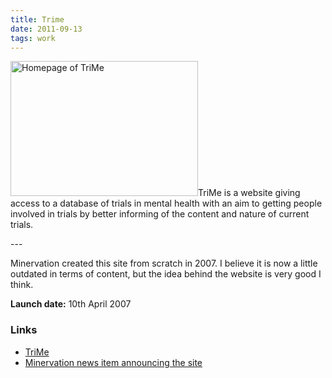 ```yaml
---
title: Trime
date: 2011-09-13
tags: work
---
```

<p><img src="/assets/images/trime.png" alt="Homepage of TriMe" width="300" height="216" />TriMe is a website giving access to a database of trials in mental health with an aim to getting people involved in trials by better informing of the content and nature of current trials.</p>
---

<p>Minervation created this site from scratch in 2007. I believe it is now a little outdated in terms of content, but the idea behind the website is very good I think.</p>
<p><strong>Launch date:</strong> 10th April 2007</p>
<h3>Links</h3>
<ul>
<li><a href="http://www.trime.org.uk/">TriMe</a></li>
<li><a href="http://www.minervation.com/groundbreaking-new-mental-health-clinical-trials-web-site/">Minervation news item announcing the site</a></li>
</ul>